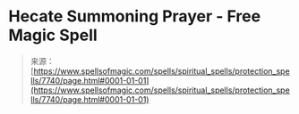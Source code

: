 <!--yml
category: 未分类
date: 2024-06-12 18:42:51
-->

# Hecate Summoning Prayer - Free Magic Spell

> 来源：[https://www.spellsofmagic.com/spells/spiritual_spells/protection_spells/7740/page.html#0001-01-01](https://www.spellsofmagic.com/spells/spiritual_spells/protection_spells/7740/page.html#0001-01-01)